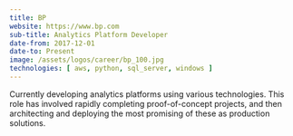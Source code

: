 ```yaml
---
title: BP
website: https://www.bp.com
sub-title: Analytics Platform Developer
date-from: 2017-12-01
date-to: Present
image: /assets/logos/career/bp_100.jpg
technologies: [ aws, python, sql_server, windows ]
---
```


Currently developing analytics platforms using various technologies. This role has involved rapidly completing proof-of-concept projects, and then architecting and deploying the most promising of these as production solutions.
